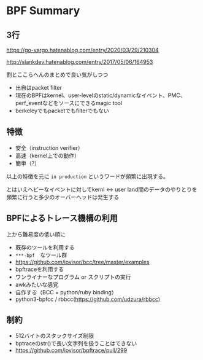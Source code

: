 # BPF Summary

## 3行

https://go-vargo.hatenablog.com/entry/2020/03/29/210304

http://slankdev.hatenablog.com/entry/2017/05/06/164953



割とここらへんのまとめで良い気がしつつ

 - 出自はpacket filter
 - 現在のBPFはkernel、user-levelのstatic/dynamicなイベント、PMC、perf_eventなどをソースにできるmagic tool
 - berkeleyでもpacketでもfilterでもない

## 特徴

 - 安全（instruction verifier）
 - 高速（kernel上での動作）
 - 簡単（?）

以上の特徴を元に `in production` というワードが頻繁に出現する。

とはいえヘビーなイベントに対してkernl <-> user land間のデータのやりとりを頻繁に行うと多少のオーバーヘッドは発生する

## BPFによるトレース機構の利用

上から難易度の低い順に

 - 既存のツールを利用する
  - `***-bpf`　なツール群
  - https://github.com/iovisor/bcc/tree/master/examples
 - bpftraceを利用する
  - ワンライナーなプログラム or スクリプトの実行
  - awkみたいな感覚
 - 自作する（BCC + python/ruby binding）
  - python3-bpfcc / rbbcc(https://github.com/udzura/rbbcc)

## 制約

 - 512バイトのスタックサイズ制限
  - bptraceのstr()で長い文字列を扱うことはできない
 - https://github.com/iovisor/bpftrace/pull/299
